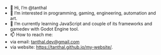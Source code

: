 - 👋 Hi, I’m @tanthal
- 👀 I’m interested in programming, gaming, engineering, automation and art.
- 🌱 I’m currently learning JavaScript and couple of its frameworks and gamedev with Godot Engine tool.
- 📫 How to reach me:
-   via email: tanthal.dev@gmail.com
-   via website: https://tanthal.github.io/my-website/.

<!---
tanthal/tanthal is a ✨ special ✨ repository because its `README.md` (this file) appears on your GitHub profile.
You can click the Preview link to take a look at your changes.
--->
